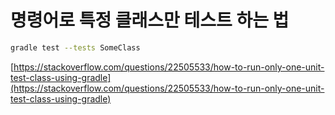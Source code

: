 # 명령어로 특정 클래스만 테스트 하는 법

```bash
gradle test --tests SomeClass
```

[https://stackoverflow.com/questions/22505533/how-to-run-only-one-unit-test-class-using-gradle](https://stackoverflow.com/questions/22505533/how-to-run-only-one-unit-test-class-using-gradle)